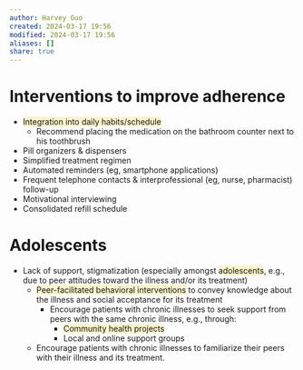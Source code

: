 ```yaml
---
author: Harvey Guo
created: 2024-03-17 19:56
modified: 2024-03-17 19:56
aliases: []
share: true
---
```

# Interventions to improve adherence
- <span style="background:rgba(240, 200, 0, 0.2)">Integration into daily habits/schedule</span>
	- Recommend placing the medication on the bathroom counter next to his toothbrush
- Pill organizers & dispensers
- Simplified treatment regimen
- Automated reminders (eg, smartphone applications)
- Frequent telephone contacts & interprofessional (eg, nurse, pharmacist) follow-up
- Motivational interviewing
- Consolidated refill schedule
# Adolescents
- Lack of support, stigmatization (especially amongst <span style="background:rgba(240, 200, 0, 0.2)">adolescents</span>, e.g., due to peer attitudes toward the illness and/or its treatment)
	- <span style="background:rgba(240, 200, 0, 0.2)">Peer-facilitated behavioral interventions</span> to convey knowledge about the illness and social acceptance for its treatment
		- Encourage patients with chronic illnesses to seek support from peers with the same chronic illness, e.g., through:
			- <span style="background:rgba(240, 200, 0, 0.2)">Community health projects</span>
			- Local and online support groups
	- Encourage patients with chronic illnesses to familiarize their peers with their illness and its treatment. 
